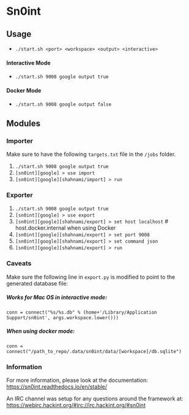 # Sn0int

## Usage

- `./start.sh <port> <workspace> <output> <interactive>`

#### Interactive Mode

- `./start.sh 9008 google output true`

#### Docker Mode

- `./start.sh 9008 google output false`

## Modules

### Importer

Make sure to have the following `targets.txt` file in the `/jobs` folder.

1. `./start.sh 9008 google output true`
2. `[sn0int][google] > use import`
3. `[sn0int][google][shahnami/import] > run`

### Exporter

1. `./start.sh 9008 google output true`
2. `[sn0int][google] > use export`
3. `[sn0int][google][shahnami/export] > set host localhost` # host.docker.internal when using Docker
4. `[sn0int][google][shahnami/export] > set port 9008`
5. `[sn0int][google][shahnami/export] > set command json`
6. `[sn0int][google][shahnami/export] > run`

### Caveats

Make sure the following line in `export.py` is modified to point to the generated database file:

##### Works for Mac OS in interactive mode:

`conn = connect("%s/%s.db" % (home+'/Library/Application Support/sn0int', args.workspace.lower()))`

##### When using docker mode:

`conn = connect("/path_to_repo/.data/sn0int/data/[workspace]/db.sqlite")`


### Information

For more information, please look at the documentation: 
https://sn0int.readthedocs.io/en/stable/

An IRC channel was setup for any questions around the framework at: 
https://webirc.hackint.org/#irc://irc.hackint.org/#sn0int
